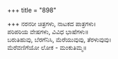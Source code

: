 +++
title = "898"

+++
ನರನರೀ ಚಿತ್ರಗಳು, ನಾಟಕದ ಪಾತ್ರಗಳು।  
ಪರಿಪರಿಯ ವೇಷಗಳು, ವಿವಿಧ ಭಾಷೆಗಳು॥  
ಬರುತಿಹುವು, ಬೆರಗೆನಿಸಿ, ಮೆರೆಯುವುವು, ತೆರಳುವುವು।  
ಮೆರೆವಣಿಗೆಯೋ ಲೋಕ - ಮಂಕುತಿಮ್ಮ॥  
